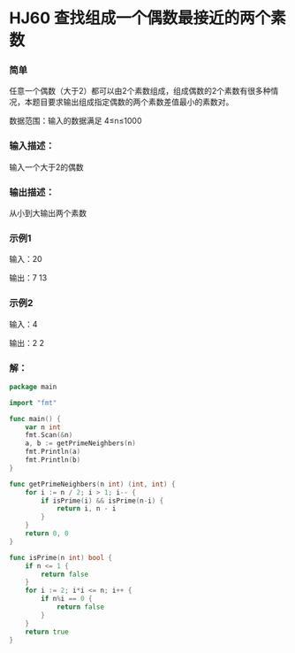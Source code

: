 # HJ60 查找组成一个偶数最接近的两个素数

### 简单
任意一个偶数（大于2）都可以由2个素数组成，组成偶数的2个素数有很多种情况，本题目要求输出组成指定偶数的两个素数差值最小的素数对。

数据范围：输入的数据满足 4≤n≤1000 

### 输入描述：
输入一个大于2的偶数

### 输出描述：
从小到大输出两个素数

### 示例1
输入：20

输出：7 13

### 示例2
输入：4

输出：2 2

### 解：

```go
package main

import "fmt"

func main() {
	var n int
	fmt.Scan(&n)
	a, b := getPrimeNeighbers(n)
	fmt.Println(a)
	fmt.Println(b)
}

func getPrimeNeighbers(n int) (int, int) {
	for i := n / 2; i > 1; i-- {
		if isPrime(i) && isPrime(n-i) {
			return i, n - i
		}
	}
	return 0, 0
}

func isPrime(n int) bool {
	if n <= 1 {
		return false
	}
	for i := 2; i*i <= n; i++ {
		if n%i == 0 {
			return false
		}
	}
	return true
}
```